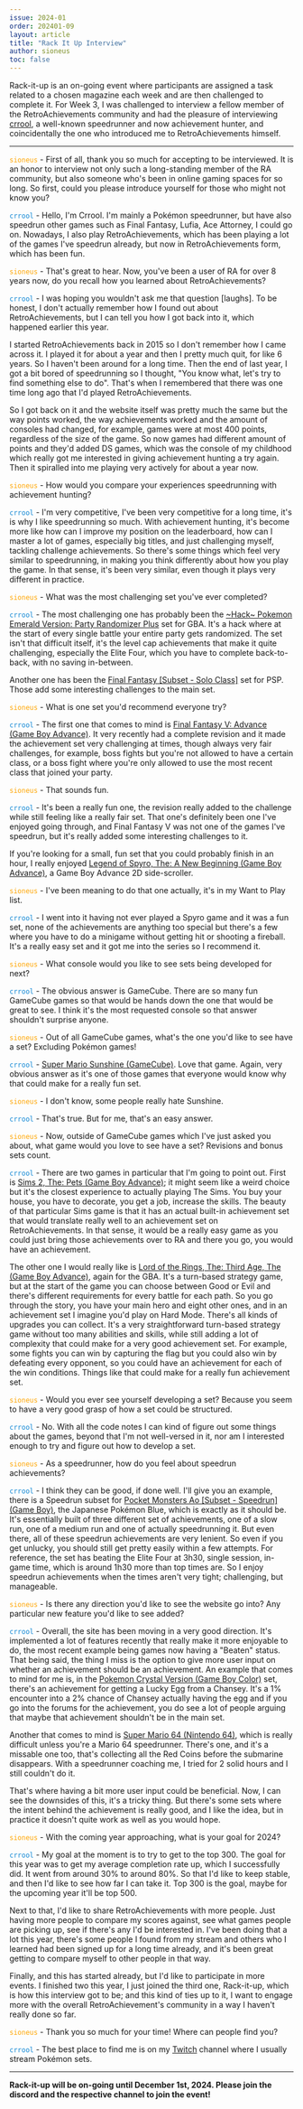 ```yaml
---
issue: 2024-01
order: 202401-09
layout: article
title: "Rack It Up Interview"
author: sioneus
toc: false
---
```


Rack-it-up is an on-going event where participants are assigned a task related to a chosen magazine each week and are then challenged to complete it. For Week 3, I was challenged to interview a fellow member of the RetroAchievements community and had the pleasure of interviewing [crrool](https://retroachievements.org/user/crrool), a well-known speedrunner and now achievement hunter, and coincidentally the one who introduced me to RetroAchievements himself.

***

<code style="color : orange">sioneus</code> - First of all, thank you so much for accepting to be interviewed. It is an honor to interview not only such a long-standing member of the RA community, but also someone who's been in online gaming spaces for so long. So first, could you please introduce yourself for those who might not know you?

<code style="color : #0E86D4">crrool</code> - Hello, I'm Crrool. I'm mainly a Pokémon speedrunner, but have also speedrun other games such as Final Fantasy, Lufia, Ace Attorney, I could go on. Nowadays, I also play RetroAchievements, which has been playing a lot of the games I've speedrun already, but now in RetroAchievements form, which has been fun.

<code style="color : orange">sioneus</code> - That's great to hear. Now, you've been a user of RA for over 8 years now, do you recall how you learned about RetroAchievements?

<code style="color : #0E86D4">crrool</code> - I was hoping you wouldn't ask me that question [laughs]. To be honest, I don't actually remember how I found out about RetroAchievements, but I can tell you how I got back into it, which happened earlier this year.

I started RetroAchievements back in 2015 so I don't remember how I came across it. I played it for about a year and then I pretty much quit, for like 6 years. So I haven't been around for a long time. Then the end of last year, I got a bit bored of speedrunning so I thought, "You know what, let's try to find something else to do". That's when I remembered that there was one time long ago that I'd played RetroAchievements.

So I got back on it and the website itself was pretty much the same but the way points worked, the way achievements worked and the amount of consoles had changed, for example, games were at most 400 points, regardless of the size of the game. So now games had different amount of points and they'd added DS games, which was the console of my childhood which really got me interested in giving achievement hunting a try again. Then it spiralled into me playing very actively for about a year now.

<code style="color : orange">sioneus</code> - How would you compare your experiences speedrunning with achievement hunting?

<code style="color : #0E86D4">crrool</code> - I'm very competitive, I've been very competitive for a long time, it's is why I like speedrunning so much. With achievement hunting, it's become more like how can I improve my position on the leaderboard, how can I master a lot of games, especially big titles, and just challenging myself, tackling challenge achievements. So there's some things which feel very similar to speedrunning, in making you think differently about how you play the game. In that sense, it's been very similar, even though it plays very different in practice.

<code style="color : orange">sioneus</code> - What was the most challenging set you've ever completed?

<code style="color : #0E86D4">crrool</code> - The most challenging one has probably been the [\~Hack\~ Pokemon Emerald Version: Party Randomizer Plus](https://retroachievements.org/game/17757) set for GBA. It's a hack where at the start of every single battle your entire party gets randomized. The set isn't that difficult itself, it's the level cap achievements that make it quite challenging, especially the Elite Four, which you have to complete back-to-back, with no saving in-between.

Another one has been the [Final Fantasy [Subset - Solo Class]](https://retroachievements.org/game/17996) set for PSP. Those add some interesting challenges to the main set.

<code style="color : orange">sioneus</code> - What is one set you'd recommend everyone try?

<code style="color : #0E86D4">crrool</code> - The first one that comes to mind is [Final Fantasy V: Advance (Game Boy Advance)](https://retroachievements.org/game/764). It very recently had a complete revision and it made the achievement set very challenging at times, though always very fair challenges, for example, boss fights but you're not allowed to have a certain class, or a boss fight where you're only allowed to use the most recent class that joined your party.

<code style="color : orange">sioneus</code> - That sounds fun.

<code style="color : #0E86D4">crrool</code> - It's been a really fun one, the revision really added to the challenge while still feeling like a really fair set. That one's definitely been one I've enjoyed going through, and Final Fantasy V was not one of the games I've speedrun, but it's really added some interesting challenges to it.

If you're looking for a small, fun set that you could probably finish in an hour, I really enjoyed [Legend of Spyro, The: A New Beginning (Game Boy Advance)](https://retroachievements.org/game/5315), a Game Boy Advance 2D side-scroller.

<code style="color : orange">sioneus</code> - I've been meaning to do that one actually, it's in my Want to Play list.

<code style="color : #0E86D4">crrool</code> - I went into it having not ever played a Spyro game and it was a fun set, none of the achievements are anything too special but there's a few where you have to do a minigame without getting hit or shooting a fireball. It's a really easy set and it got me into the series so I recommend it.

<code style="color : orange">sioneus</code> - What console would you like to see sets being developed for next?

<code style="color : #0E86D4">crrool</code> - The obvious answer is GameCube. There are so many fun GameCube games so that would be hands down the one that would be great to see. I think it's the most requested console so that answer shouldn't surprise anyone.

<code style="color : orange">sioneus</code> - Out of all GameCube games, what's the one you'd like to see have a set? Excluding Pokémon games!

<code style="color : #0E86D4">crrool</code> - [Super Mario Sunshine (GameCube)](https://retroachievements.org/game/6049). Love that game. Again, very obvious answer as it's one of those games that everyone would know why that could make for a really fun set.

<code style="color : orange">sioneus</code> - I don't know, some people really hate Sunshine.

<code style="color : #0E86D4">crrool</code> - That's true. But for me, that's an easy answer.

<code style="color : orange">sioneus</code> - Now, outside of GameCube games which I've just asked you about, what game would you love to see have a set? Revisions and bonus sets count.

<code style="color : #0E86D4">crrool</code> - There are two games in particular that I'm going to point out. First is [Sims 2, The: Pets (Game Boy Advance)](https://retroachievements.org/game/7492); it might seem like a weird choice but it's the closest experience to actually playing The Sims. You buy your house, you have to decorate, you get a job, increase the skills. The beauty of that particular Sims game is that it has an actual built-in achievement set that would translate really well to an achievement set on RetroAchievements. In that sense, it would be a really easy game as you could just bring those achievements over to RA and there you go, you would have an achievement.

The other one I would really like is [Lord of the Rings, The: Third Age, The (Game Boy Advance)](https://retroachievements.org/game/7381), again for the GBA. It's a turn-based strategy game, but at the start of the game you can choose between Good or Evil and there's different requirements for every battle for each path. So you go through the story, you have your main hero and eight other ones, and in an achievement set I imagine you'd play on Hard Mode. There's all kinds of upgrades you can collect. It's a very straightforward turn-based strategy game without too many abilities and skills, while still adding a lot of complexity that could make for a very good achievement set. For example, some fights you can win by capturing the flag but you could also win by defeating every opponent, so you could have an achievement for each of the win conditions. Things like that could make for a really fun achievement set.

<code style="color : orange">sioneus</code> - Would you ever see yourself developing a set? Because you seem to have a very good grasp of how a set could be structured.

<code style="color : #0E86D4">crrool</code> - No. With all the code notes I can kind of figure out some things about the games, beyond that I'm not well-versed in it, nor am I interested enough to try and figure out how to develop a set.

<code style="color : orange">sioneus</code> - As a speedrunner, how do you feel about speedrun achievements?

<code style="color : #0E86D4">crrool</code> - I think they can be good, if done well. I'll give you an example, there is a Speedrun subset for [Pocket Monsters Ao [Subset - Speedrun] (Game Boy)](https://retroachievements.org/game/15689), the Japanese Pokémon Blue, which is exactly as it should be. It's essentially built of three different set of achievements, one of a slow run, one of a medium run and one of actually speedrunning it. But even there, all of these speedrun achievements are very lenient. So even if you get unlucky, you should still get pretty easily within a few attempts. For reference, the set has beating the Elite Four at 3h30, single session, in-game time, which is around 1h30 more than top times are. So I enjoy speedrun achievements when the times aren't very tight; challenging, but manageable.

<code style="color : orange">sioneus</code> - Is there any direction you'd like to see the website go into? Any particular new feature you'd like to see added?

<code style="color : #0E86D4">crrool</code> - Overall, the site has been moving in a very good direction. It's implemented a lot of features recently that really make it more enjoyable to do, the most recent example being games now having a "Beaten" status. That being said, the thing I miss is the option to give more user input on whether an achievement should be an achievement. An example that comes to mind for me is, in the [Pokemon Crystal Version (Game Boy Color)](https://retroachievements.org/game/810) set, there's an achievement for getting a Lucky Egg from a Chansey. It's a 1% encounter into a 2% chance of Chansey actually having the egg and if you go into the forums for the achievement, you do see a lot of people arguing that maybe that achievement shouldn't be in the main set.

Another that comes to mind is [Super Mario 64 (Nintendo 64)](https://retroachievements.org/game/10003), which is really difficult unless you're a Mario 64 speedrunner. There's one, and it's a missable one too, that's collecting all the Red Coins before the submarine disappears. With a speedrunner coaching me, I tried for 2 solid hours and I still couldn't do it.

That's where having a bit more user input could be beneficial. Now, I can see the downsides of this, it's a tricky thing. But there's some sets where the intent behind the achievement is really good, and I like the idea, but in practice it doesn't quite work as well as you would hope.

<code style="color : orange">sioneus</code> - With the coming year approaching, what is your goal for 2024?

<code style="color : #0E86D4">crrool</code> - My goal at the moment is to try to get to the top 300. The goal for this year was to get my average completion rate up, which I successfully did. It went from around 30% to around 80%. So that I'd like to keep stable, and then I'd like to see how far I can take it. Top 300 is the goal, maybe for the upcoming year it'll be top 500.

Next to that, I'd like to share RetroAchievements with more people. Just having more people to compare my scores against, see what games people are picking up, see if there's any I'd be interested in. I've been doing that a lot this year, there's some people I found from my stream and others who I learned had been signed up for a long time already, and it's been great getting to compare myself to other people in that way.

Finally, and this has started already, but I'd like to participate in more events. I finished two this year, I just joined the third one, Rack-it-up, which is how this interview got to be; and this kind of ties up to it, I want to engage more with the overall RetroAchievement's community in a way I haven't really done so far.

<code style="color : orange">sioneus</code> - Thank you so much for your time! Where can people find you?

<code style="color : #0E86D4">crrool</code> - The best place to find me is on my [Twitch](https://www.twitch.tv/crrool) channel where I usually stream Pokémon sets.

---

**Rack-it-up will be on-going until December 1st, 2024. Please join the discord and the respective channel to join the event!**